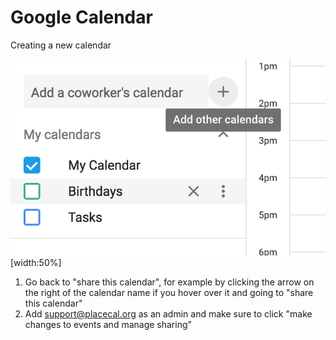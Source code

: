 # Google Calendar

Creating a new calendar

![](/assets/google-calendar/01.png)[width:50%]

1. Go back to "share this calendar", for example by clicking the arrow on the right of the calendar name if you hover over it and going to "share this calendar"
2. Add support@placecal.org as an admin and make sure to click "make changes to events and manage sharing"



